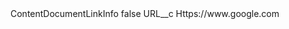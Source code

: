 <?xml version="1.0" encoding="UTF-8"?>
<CustomMetadata xmlns="http://soap.sforce.com/2006/04/metadata" xmlns:xsi="http://www.w3.org/2001/XMLSchema-instance" xmlns:xsd="http://www.w3.org/2001/XMLSchema">
    <label>ContentDocumentLinkInfo</label>
    <protected>false</protected>
    <values>
        <field>URL__c</field>
        <value xsi:type="xsd:string">Https://www.google.com</value>
    </values>
</CustomMetadata>
